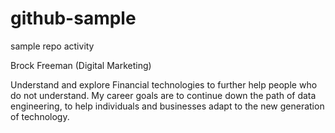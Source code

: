 # github-sample
sample repo activity

Brock Freeman (Digital Marketing)

Understand and explore Financial technologies to further help people who do not understand. 
My career goals are to continue down the path of data engineering, to help individuals and businesses adapt to the new generation of technology.

